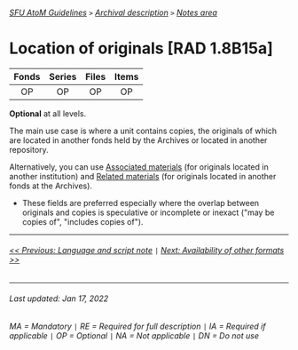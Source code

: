 ###### [SFU AtoM Guidelines](../README.md) `>` [Archival description](overview.md) `>` [Notes area](overview.md#notes-area)

# Location of originals [RAD 1.8B15a]
| Fonds 	| Series 	| Files 	| Items 	|
|:-----:	|:------:	|:-----:	|:-----:	|
|   OP    |   OP    |   OP  	|   OP  	|

**Optional** at all levels.

The main use case is where a unit contains copies, the originals of which are located in another fonds held by the Archives or located in another repository.

Alternatively, you can use [Associated materials](associated-materials.md) (for originals located in another institution) and [Related materials](related-materials.md) (for originals located in another fonds at the Archives).
- These fields are preferred especially where the overlap between originals and copies is speculative or incomplete or inexact ("may be copies of", "includes copies of").

---
###### [<< Previous: Language and script note](language-and-script-note.md) `|` [Next: Availability of other formats >>](availability-of-other-formats.md)
---
###### Last updated: Jan 17, 2022
###### MA = Mandatory `|` RE = Required for full description `|` IA = Required if applicable `|` OP = Optional `|` NA = Not applicable `|` DN = Do not use
